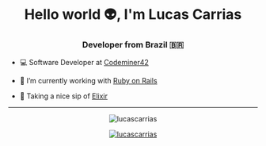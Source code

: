 <h1 align="center">Hello world 👽, I'm Lucas Carrias</h1>
<h3 align="center">Developer from Brazil 🇧🇷</h3>


- 💻 Software Developer at [Codeminer42](https://www.codeminer42.com/)

- 💼 I’m currently working with [Ruby on Rails](https://rubyonrails.org/)

- 🧪 Taking a nice sip of [Elixir](https://elixir-lang.org/)

---

<p align="center"><img  src="https://github-readme-stats.vercel.app/api/top-langs?username=lucascarrias&show_icons=true&locale=en&layout=compact&theme=dark&langs_count=6&hide=html,scss,css" alt="lucascarrias" /></p>

<p align="center"> <a href="https://github.com/ryo-ma/github-profile-trophy"><img src="https://github-profile-trophy.vercel.app/?username=lucascarrias&row=1&theme=dark" alt="lucascarrias" /></a> </p>
